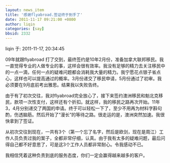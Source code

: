 ```yaml
---
layout: news_item
title: '感谢flyabroad.签证终于到手了'
date: 2011-11-17 09:21:00 +0800
author: liqin
categories: [say]
bbsid: 2332
---
```


liqin 于: 2011-11-17, 20:34:45

09年就跟flyabroad 打了交到，最终签约是10年2月份，准备加拿大联邦移民。我一直觉得专业的人做专业的事，这样会很有效率。我没有足够的精力去关注移民中的一点一滴，任何一点的疑难问题都会消耗我大量的精力。我宁愿花点银子省点心，这样也可以提高通过的概率。3月份递交了移民申请，5月份通过了初审。我必须要在9月底前考出雅思。结果我以失败告终。

由于有了初次交往，我对flyabroad完全放心了，接下来签约澳洲移民和魁北克移民，款项一次性支付，这样还有个折扣。就这样，我的移民之路再次开始。11年3，4月分别递交了两国的申请。终于可以轻松一下了，至少不用再为材料字斟句酌，伤透脑筋。然后开始了“漫长”的等待之路。很走运的是，澳洲突然加速。我很快拿到了签证。

从初次交往到现在，一共有3个（第一个忘了名字，然后是欧剑，现在是周江）工作人员负责过我的案子，全都非常仔细，认真。由于我有太多的疑难问题，最后问得自己都不好意思了，可是这3个工作人员都非常耐心。令我感动不已。

我相信凭着这种负责到底的服务态度，你们一定会赢得越来越多的客户。
